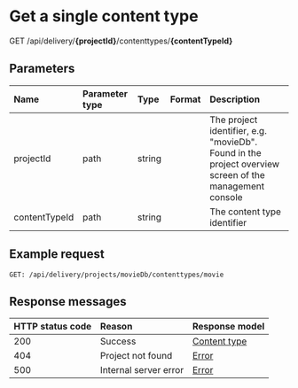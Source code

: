 # Get a single content type

<span class="label label--get">GET</span> /api/delivery/**{projectId}**/contenttypes/**{contentTypeId}**

## Parameters

| Name | Parameter type | Type | Format | Description |
|:-|:-|:-|:-|:-|
| projectId | path | string | | The project identifier, e.g. "movieDb". Found in the project overview screen of the management console |
| contentTypeId | path | string | | The content type identifier |

## Example request

```http
GET: /api/delivery/projects/movieDb/contenttypes/movie
```

## Response messages

| HTTP status code | Reason | Response model |
|:-|:-|:-|
| 200 | Success | [Content type](/model/content-type.md) |
| 404 | Project not found | [Error](/key-concepts/errors.md) |
| 500 | Internal server error | [Error](/key-concepts/errors.md) |
